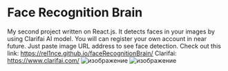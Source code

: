 # Face Recognition Brain
My second project written on React.js. It detects faces in your images by using Clarifai AI model. You will can register your own account in near future. Just paste image  URL address to see face detection.
Check out this link: https://rel1nce.github.io/faceRecognitionBrain/
Clarifai: https://www.clarifai.com/
![изображение](https://user-images.githubusercontent.com/101862863/187709130-69b16202-cc75-4298-8402-a2fbf1350521.png)
![изображение](https://user-images.githubusercontent.com/101862863/187709302-ff20113e-722e-47f6-9b01-265c34839431.png)
